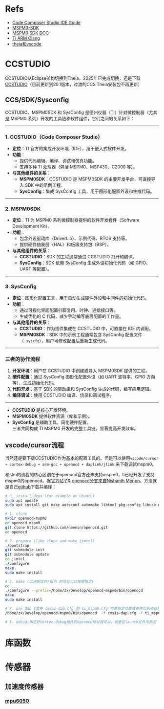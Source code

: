 
# Refs
- [Code Composer Studio IDE Guide](https://dev.ti.com/tirex/explore/content/mspm0_sdk_2_04_00_06/docs/english/tools/ccs_theia_ide_guide/doc_guide/doc_guide-srcs/ccs_theia_ide_guide.html)
- [MSPM0-SDK](https://www.ti.com.cn/tool/cn/MSPM0-SDK#tech-docs)
- [MSPM0 SDK DOC](https://software-dl.ti.com/msp430/esd/MSPM0-SDK/latest/docs/english/MSPM0_SDK_Documentation_Overview.html)
- [Ti ARM Clang](https://software-dl.ti.com/codegen/docs/tiarmclang/rel1_0_0_sts/tiarmclang_ug/tiarmclang-portfolio/index.html#)
- [theia和vscode](https://www.zhihu.com/question/383479657)


# CCSTUDIO
CCSTUDIO从Eclipse架构切换到Theia，2025年已完成切换，还是下载[CCSTUDIO](https://www.ti.com/tool/download/CCSTUDIO/)（目前更新到20.1版本，过渡的CCS Theia安装包不再更新）

## CCS/SDK/Sysconfig
CCSTUDIO、MSPM0SDK 和 SysConfig 是德州仪器（TI）针对微控制器（尤其是 MSPM0 系列）开发的工具链和软件组件，它们之间的关系如下：

---

### **1. CCSTUDIO（Code Composer Studio）**

- **定位**：TI 官方的集成开发环境（IDE），用于嵌入式软件开发。
- **功能**：
    - 提供代码编辑、编译、调试和仿真功能。
    - 支持多种 TI 处理器（包括 MSPM0、MSP430、C2000 等）。
- **与其他组件的关系**：
    - **MSPM0SDK**：CCSTUDIO 是 MSPM0SDK 的主要开发平台，可直接导入 SDK 中的示例工程。
    - **SysConfig**：集成 SysConfig 工具，用于图形化配置外设和生成代码。

---

### **2. MSPM0SDK**

- **定位**：TI 为 MSPM0 系列微控制器提供的软件开发套件（Software Development Kit）。
- **功能**：
    - 包含外设驱动库（DriverLib）、示例代码、RTOS 支持等。
    - 提供硬件抽象层（HAL）和板级支持包（BSP）。
- **与其他组件的关系**：
    - **CCSTUDIO**：SDK 的工程通常通过 CCSTUDIO 打开和编译。
    - **SysConfig**：SDK 依赖 SysConfig 生成外设初始化代码（如 GPIO、UART 等配置）。

---

### **3. SysConfig**

- **定位**：图形化配置工具，用于自动生成硬件外设和中间件的初始化代码。
- **功能**：
    - 通过可视化界面配置引脚复用、时钟、通信接口等。
    - 生成优化的 C 代码，减少手动编写底层配置的工作量。
- **与其他组件的关系**：
    - **CCSTUDIO**：作为插件集成在 CCSTUDIO 中，可直接在 IDE 内调用。
    - **MSPM0SDK**：SDK 中的示例工程通常包含 SysConfig 配置文件（`.syscfg`），用户可修改配置后重新生成代码。

---

### **三者的协作流程**

1. **开发环境**：用户在 CCSTUDIO 中创建或导入 MSPM0SDK 提供的工程。
2. **硬件配置**：通过 SysConfig 图形化配置外设（如 UART 波特率、GPIO 方向等），生成初始化代码。
3. **代码开发**：基于 SDK 的驱动库和 SysConfig 生成的代码，编写应用逻辑。
4. **编译调试**：使用 CCSTUDIO 编译、烧录和调试程序。

---

- **CCSTUDIO** 是核心开发环境。
- **MSPM0SDK** 提供软件资源（库和示例）。
- **SysConfig** 是辅助工具，简化硬件配置。  
    三者共同构成 TI MSPM0 开发的完整工具链，显著提高开发效率。

## vscode/cursor流程
当然还是要下载CCSTUDIO作为基本的配置工具的。但是可以使用`vscode/cursor + cortex-debug + arm-gcc + openocd + daplink/jlink` 来下载调试mspm0。

和stm的流程的核心区别在于openocd官方还未支持mspm0，ti已经开发了支持mspm0的openocd。据[官方帖子](https://e2e.ti.com/support/microcontrollers/arm-based-microcontrollers-group/arm-based-microcontrollers/f/arm-based-microcontrollers-forum/1373048/mspm0l1105-flashing-mspm0l1105-using-openocd)& [openocd分支来自Nishanth Menon](https://review.openocd.org/c/openocd/+/8385)。方法就是自己[github](https://github.com/nmenon/openocd/tree/master)下载并编译：
```bash
# 0. install deps (for example on ubuntu)
sudo apt update
sudo apt install git make autoconf automake libtool pkg-config libusb-dev libftdi1-dev libhidapi-dev

# 1. clone
mkdir openocd-mspm0
cd openocd-mspm0
git clone https://github.com/nmenon/openocd.git
cd openocd

# 2. prepare (like clone and make jimtcl)
./bootstrap
git submodule init
git submodule update
cd jimtcl
./configure
make
sudo make install

# 3. make (二进制文件/指令 的地址可以按需指定)
cd ..
./configure --prefix=/home/zx/Develop/openocd-mspm0/bin/openocd
make
sudo make install

# 4. use dap (文件 cmsis-dap.cfg 和 ti_mspm0.cfg 也要指定位置或者拷贝到项目地址)
/home/zx/Develop/openocd-mspm0/bin/openocd  -f cmsis-dap.cfg -f ti_mspm0.cfg -c init -c "reset halt" -c "wait_halt" -c "flash write_image erase Debug/try_mspm0g3507.out" -c reset -c shutdown

# 5. debug 指定好cortex-debug插件的openocd地址就可以，或者在launch文件中指定
```



# 库函数



# 传感器

## 加速度传感器

### [mpu6050](https://github.com/Embedfire-sensor/ebf_sensor_mpu6050_data)
